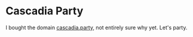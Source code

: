 # Cascadia Party

I bought the domain [cascadia.party](https://cascadia.party), not entirely sure why yet. Let's party.
